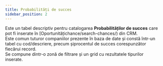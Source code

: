 ```yaml
---
title: Probabilități de succes
sidebar_position: 2
---
```


Este un tabel descriptiv pentru catalogarea **Probabilităților de succes** care pot fi inserate în [Oportunitățichance/search-chances/) din CRM.  
Este comun tuturor companiilor prezente în baza de date și constă într-un tabel cu cod/descriere, precum șiprocentul de succes corespunzător fiecărui record.  
Se compune dintr-o zonă de filtrare și un grid cu rezultatele tipurilor inserate.
